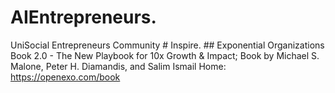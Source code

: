 # AIEntrepreneurs.
UniSocial Entrepreneurs Community # Inspire. ## Exponential Organizations Book 2.0 - The New Playbook for 10x Growth &amp; Impact; Book by Michael S. Malone, Peter H. Diamandis, and Salim Ismail Home: https://openexo.com/book
